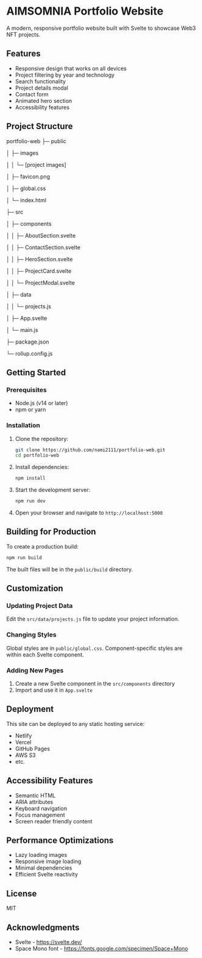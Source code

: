 # AIMSOMNIA Portfolio Website

A modern, responsive portfolio website built with Svelte to showcase Web3 NFT projects.

## Features

- Responsive design that works on all devices
- Project filtering by year and technology
- Search functionality
- Project details modal
- Contact form
- Animated hero section
- Accessibility features

## Project Structure

portfolio-web
├─ public

│ ├─ images

│ │ └─ [project images]

│ ├─ favicon.png

│ ├─ global.css

│ └─ index.html

├─ src

│ ├─ components

│ │ ├─ AboutSection.svelte

│ │ ├─ ContactSection.svelte

│ │ ├─ HeroSection.svelte

│ │ ├─ ProjectCard.svelte

│ │ └─ ProjectModal.svelte

│ ├─ data

│ │ └─ projects.js

│ ├─ App.svelte

│ └─ main.js

├─ package.json

└─ rollup.config.js

## Getting Started

### Prerequisites

- Node.js (v14 or later)
- npm or yarn

### Installation

1. Clone the repository:
   ```bash
   git clone https://github.com/nami2111/portfolio-web.git
   cd portfolio-web
   ```

2. Install dependencies:
   ```bash
   npm install
   ```

3. Start the development server:
   ```bash
   npm run dev
   ```

4. Open your browser and navigate to `http://localhost:5000`

## Building for Production

To create a production build:

```bash
npm run build
```

The built files will be in the `public/build` directory.

## Customization

### Updating Project Data

Edit the `src/data/projects.js` file to update your project information.

### Changing Styles

Global styles are in `public/global.css`. Component-specific styles are within each Svelte component.

### Adding New Pages

1. Create a new Svelte component in the `src/components` directory
2. Import and use it in `App.svelte`

## Deployment

This site can be deployed to any static hosting service:

- Netlify
- Vercel
- GitHub Pages
- AWS S3
- etc.

## Accessibility Features

- Semantic HTML
- ARIA attributes
- Keyboard navigation
- Focus management
- Screen reader friendly content

## Performance Optimizations

- Lazy loading images
- Responsive image loading
- Minimal dependencies
- Efficient Svelte reactivity

## License

MIT

## Acknowledgments

- Svelte - https://svelte.dev/
- Space Mono font - https://fonts.google.com/specimen/Space+Mono
